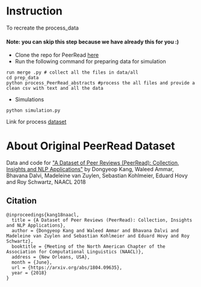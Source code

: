 # Instruction

To recreate the process_data 
#### Note: you can skip this step because we have already this for you :)

- Clone the repo for PeerRead [here](https://github.com/allenai/PeerRead)  
- Run the following command for preparing data for simulation  

```
run merge .py # collect all the files in data/all
cd prep_data
python process_PeerRead_abstracts #process the all files and provide a clean csv with text and all the data
```

- Simulations  

```python simulation.py```

Link for process [dataset](./process_data/)  

# About Original PeerRead Dataset
Data and code for ["A Dataset of Peer Reviews (PeerRead): Collection, Insights and NLP Applications"](https://arxiv.org/abs/1804.09635) by Dongyeop Kang, Waleed Ammar, Bhavana Dalvi, Madeleine van Zuylen, Sebastian Kohlmeier, Eduard Hovy and Roy Schwartz, NAACL 2018

## Citation
    
    @inproceedings{kang18naacl,
      title = {A Dataset of Peer Reviews (PeerRead): Collection, Insights and NLP Applications},
      author = {Dongyeop Kang and Waleed Ammar and Bhavana Dalvi and Madeleine van Zuylen and Sebastian Kohlmeier and Eduard Hovy and Roy Schwartz},
      booktitle = {Meeting of the North American Chapter of the Association for Computational Linguistics (NAACL)},
      address = {New Orleans, USA},
      month = {June},
      url = {https://arxiv.org/abs/1804.09635},
      year = {2018}
    }